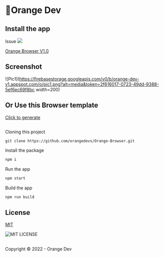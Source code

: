 # 🍊Orange Dev

## Install the app
Issue ![](https://img.shields.io/github/issues/orangedevs/Orange-Browser)

[Orange Browser V1.0](https://)
## Screenshot
![Pic1](https://firebasestorage.googleapis.com/v0/b/orange-dev-v1.appspot.com/o/pic1.png?alt=media&token=2f616017-0723-49dd-9388-5ef6ec69f8bc width=200)
## Or Use this Browser template
[Click to generate](https://github.com/orangedevs/Orange-Browser/generate)
##
Cloning this project
```git
git clone https://github.com/orangedevs/Orange-Browser.git
```
Install the package
```bash
npm i
```
Run the app
```bash
npm start
```
Build the app
```bash
npm run build
```

## License
[MIT](https://github.com/orangedevs/Orange-Browser/blob/main/LICENSE)

![MIT LICENSE](https://img.shields.io/github/license/orangedevs/Orange-Browser)
##

Copyright © 2022 - Orange Dev
